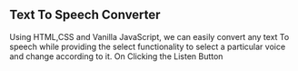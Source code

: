 ## Text To Speech Converter

Using HTML,CSS and Vanilla JavaScript, we can easily convert any text To speech while providing the select functionality to select a particular voice and change according to it. On Clicking the Listen Button